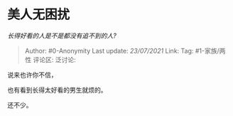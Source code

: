# 美人无困扰
*长得好看的人是不是都没有追不到的人?*

> Author: #0-Anonymity
> Last update: *23/07/2021*
> Link:
> Tag: #1-家族/两性
> 评论区:
> 泛讨论:

说来也许你不信，

也有看到长得太好看的男生就烦的。

还不少。

